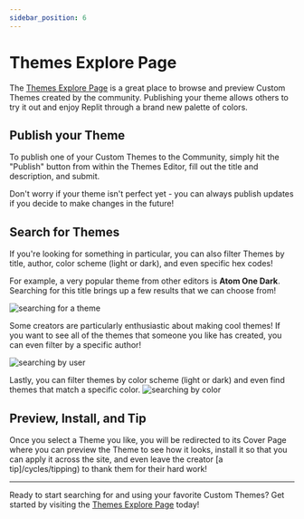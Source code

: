 ```yaml
---
sidebar_position: 6
---
```


# Themes Explore Page

The [Themes Explore Page](https://replit.com/themes) is a great place to browse and preview Custom Themes created by the community. Publishing your theme allows others to try it out and enjoy Replit through a brand new palette of colors.

## Publish your Theme

To publish one of your Custom Themes to the Community, simply hit the "Publish" button from within the Themes Editor, fill out the title and description, and submit.

Don't worry if your theme isn't perfect yet - you can always publish updates if you decide to make changes in the future!

## Search for Themes

If you're looking for something in particular, you can also filter Themes by title, author, color scheme (light or dark), and even specific hex codes!

For example, a very popular theme from other editors is **Atom One Dark**. Searching for this title brings up
a few results that we can choose from!

![searching for a theme](https://replit-docs-images.util.repl.co/themes/search-atom.gif)

Some creators are particularly enthusiastic about making cool themes! If you want to see all of the themes that someone you like has created, you can even filter by a specific author!

![searching by user](https://replit-docs-images.util.repl.co/themes/search-by-author.gif)

Lastly, you can filter themes by color scheme (light or dark) and even find themes that match a specific color.
![searching by color](https://replit-docs-images.util.repl.co/themes/search-color.gif)

## Preview, Install, and Tip

Once you select a Theme you like, you will be redirected to its Cover Page where you can preview the Theme to see how it looks, install it so that you can apply it across the site, and even leave the creator [a tip]/cycles/tipping) to thank them for their hard work!

<div style="position: relative;paddingBottom: 56.25%;height: 0">
  <iframe 
  src="https://www.loom.com/embed/d75f080e700a4b27a17764c2b527088b" 
  frameborder="0" 
  webkitallowfullscreen 
  mozallowfullscreen 
  allowfullscreen 
  style="position: absolute;top: 0;left: 0;width: 100%;height: 100%"></iframe> 
</div>

---

Ready to start searching for and using your favorite Custom Themes? Get started by visiting the [Themes Explore Page](https://replit.com/themes) today!
